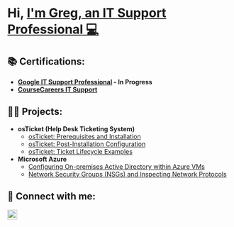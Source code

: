 <h1>Hi, <a href="https://www.linkedin.com/in/gregory-james-bb5883231/"> I'm Greg, an IT Support Professional 💻 </a>
<h2>📚 Certifications:</h2>

- <b>[Google IT Support Professional](https://coursera.org/professional-certificates/google-it-support) - In Progress</b>
- <b>[CourseCareers IT Support](https://coursecareers.com/explore/it)</b>

<h2>👨‍💻 Projects:</h2>

- <b>osTicket (Help Desk Ticketing System)</b>
  - [osTicket: Prerequisites and Installation](https://github.com/gregjames1/osTicket-Prerequisites)
  - [osTicket: Post-Installation Configuration](https://github.com/gregjames1/osTicket-Post-Install-and-Config)
  - [osTicket: Ticket Lifecycle Examples](https://github.com/gregjames1/osTicket-Lifecycle-Examples)
- <b>Microsoft Azure</b>
  - [Configuring On-premises Active Directory within Azure VMs](https://github.com/gregjames1/Active-Directory)
  - [Network Security Groups (NSGs) and Inspecting Network Protocols](https://github.com/gregjames1/Network-Security-Groups)


<h2>🤳 Connect with me:</h2>

[<img align="left" alt="Gregory James | LinkedIn" width="22px" src="https://cdn.jsdelivr.net/npm/simple-icons@v3/icons/linkedin.svg" />][linkedin]  

[linkedin]: https://www.linkedin.com/in/gregory-james-bb5883231/
